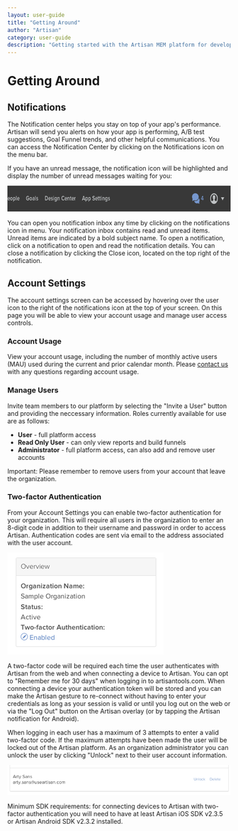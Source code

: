 ```yaml
---
layout: user-guide
title: "Getting Around"
author: "Artisan"
category: user-guide
description: "Getting started with the Artisan MEM platform for developers."
---
```

# Getting Around

## Notifications
The Notification center helps you stay on top of your app's performance. Artisan will send you alerts on how your app is performing, A/B test suggestions, Goal Funnel trends, and other helpful communications. You can access the Notification Center by clicking on the Notifications icon on the menu bar.

If you have an unread message, the notification icon will be highlighted and display the number of unread messages waiting for you:

<img src="/images/screens/nav-unread-messages-700x58.png" height="58" width="700" alt="Artisan navigation menu showing unread notifications." />

You can open you notification inbox any time by clicking on the notifications icon in menu. Your notification inbox contains read and unread items. Unread items are indicated by a bold subject name. To open a notification, click on a notification to open and read the notification details. You can close a notification by clicking the Close icon, located on the top right of the notification.

<div id="account-settings"></div>

## Account Settings

The account settings screen can be accessed by hovering over the user icon to the right of the notifications icon at the top of your screen. On this page you will be able to view your account usage and manage user access controls.

### Account Usage

View your account usage, including the number of monthly active users (MAU) used during the current and prior calendar month.  Please <a href="mailto:support@useartisan.com">contact us</a> with any questions regarding account usage.

<div id="manage-users"></div>

### Manage Users

Invite team members to our platform by selecting the "Invite a User" button and providing the neccessary information.  Roles currently available for use are as follows:

<ul>
	<li><strong>User</strong> - full platform access</li>
	<li><strong>Read Only User</strong> - can only view reports and build funnels</li>
	<li><strong>Administrator</strong> - full platform access, can also add and remove user accounts</li>
</ul>

<div class="note note-important">
  <p>Important: Please remember to remove users from your account that leave the organization.</p>
</div>

### Two-factor Authentication

From your Account Settings you can enable two-factor authentication for your organization. This will require all users in the organization to enter an 8-digit code in addition to their username and password in order to access Artisan. Authentication codes are sent via email to the address associated with the user account.

<img src="/images/screens/two-factor-enable-organization.png"/>

A two-factor code will be required each time the user authenticates with Artisan from the web and when connecting a device to Artisan. You can opt to "Remember me for 30 days" when logging in to artisantools.com. When connecting a device your authentication token will be stored and you can make the Artisan gesture to re-connect without having to enter your credentials as long as your session is valid or until you log out on the web or via the "Log Out" button on the Artisan overlay (or by tapping the Artisan notification for Android).

When logging in each user has a maximum of 3 attempts to enter a valid two-factor code. If the maximum attempts have been made the user will be locked out of the Artisan platform. As an organization administrator you can unlock the user by clicking "Unlock" next to their user account information.

<img src="/images/screens/two-factor-unlock-user.png"/>

<div class="note note-important">
	<p>Minimum SDK requirements: for connecting devices to Artisan with two-factor authentication you will need to have at least Artisan iOS SDK v2.3.5 or Artisan Android SDK v2.3.2 installed.</p>
</div>
